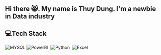 ## Hi there 😸. My name is Thuy Dung. I'm a newbie in Data industry 

## 💻Tech Stack

![MYSQL](https://img.shields.io/badge/MySQL-dark?style=flat&logo=mysql&logoColor=%23fff7fa&color=%230d0b0c&cacheSeconds=3600)
![PowerBI](https://img.shields.io/badge/Powerbi-05122A?style=flat&logo=Powerbi)&nbsp;
![Python](https://img.shields.io/badge/-Python-05122A?style=flat&logo=python)&nbsp;
![Excel](https://img.shields.io/badge/Excel-05122A?style=flat&logo=MicrosoftExcel)&nbsp;




